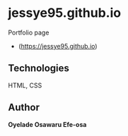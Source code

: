 # jessye95.github.io
Portfolio page
- (https://jessye95.github.io)

## Technologies
HTML, CSS

## Author
**Oyelade Osawaru Efe-osa** 


